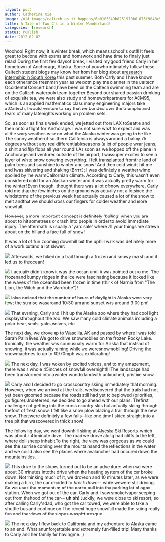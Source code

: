 ```yaml
---
layout: post
author: Catherine Xie
image: /old_images/caltech_as_it_happens/6a0105349b8251970b01675f9048c5970b.jpg
title: A Tale of Two C's in a Winter Wonderland!
categories: [research]
status: Publish
date: 2012-02-02
---
```



Woohoo! Right now, it is winter break, which means school's out!!! It feels great to bedone with exams and homework and have time to finally just relax! During the first few daysof break, I visited my good friend Carly in her hometown of Anchorage, Alaska. Some of youwho intimately follow these Caltech student blogs may know her from her blog about a[research internship in South Korea](https://caltech.typepad.com/caltech_as_it_happens/surfing-in-south-korea/) this past summer. Both Carly and I have known each othersince freshman year as we both play the clarinet in the Caltech Occidental Concert band,have been on the Caltech swimming team and are on the Caltech waterpolo team together.Beyond our shared passion drinking of exquisite tea, we were also study and homeworkpartners for ACM95, which is an applied mathematics class many engineering majors take atCaltech; I would venture to say that we bonded over the triumphs and tears of many latenights working on problem sets.

So, as soon as finals week ended, we jetted out from LAX toSeattle and then onto a flight for Anchorage. I was not sure what to expect and was alittle wary weather-wise on what the Alaska winter was going to be like. The sunny weatherof southern California is always around a balmy 75 degrees without any real differentiableseasons (a lot of people wear jeans, a shirt and flip flops all year round!).As soon as we hopped off the plane in Anchorage and ventured outside of the airport, I wassuper excited to see a layer of white snow covering everything. I felt transplanted fromthe land of palm trees and sunshine to winter and snow! And then cold winds hit me and Iwas shivering and shaking (Brrrr!); I was definitely a weather wimp spoiled by the warmCalifornian climate. According to Carly, this wasn't even considered cold for an Alaskan winter and it was actually pretty warm for the winter! Even though I thought there was a lot ofsnow everywhere, Carly told me that the few inches on the ground was actually not a lotsince the windstorms of the previous week had actually caused a lot of the snow to melt andthat we should cross our fingers for colder weather and more snowfall.

However, a more important concept is definitely '*bailing*' when you are about to hit sometrees or crash into people in order to avoid immediate injury. The aftermath is usually a 'yard sale' where all your things are strewn about on the hilland a face full of snow!

It was a lot of fun zooming downhill but the uphill walk was definitely more of a work outand a lot slower:

![](/old_images/caltech_as_it_happens/6a0105349b8251970b0162fe9bd895970d.jpg)
Afterwards, we hiked on a trail through a frozen and snowy marsh and it led us to theocean!

![](/old_images/caltech_as_it_happens/6a0105349b8251970b01675f90634a970b.jpg)
I actually didn't know it was the ocean until it was pointed out to me. The frozenand bumpy ridges in the ice were fascinating because it looked like the waves of the oceanhad been frozen in time (think of Narnia from "The Lion, the Witch and the Wardrobe")!

![](/old_images/caltech_as_it_happens/6a0105349b8251970b0162fe9bf0bc970d.jpg)
Ialso noticed that the number of hours of daylight in Alaska were very few; the sunrise wasaround 10:30 am and sunset was around 3:00 pm!

![](/old_images/caltech_as_it_happens/6a0105349b8251970b0162fe9bf4cc970d.jpg)
That evening, Carly and I hit up the Alaska zoo where they had cool light displaysthroughout the zoo. We saw many cold climate animals including a polar bear, seals, yaks,wolves, etc.

The next day, we drove up to Wascilla, AK and passed by where I was told Sarah Palin lives.We got to drive snowmobiles on the frozen Rocky Lake. Ironically, the weather was sounusually warm for Alaska that instead of snowing, it was actually raining while we weresnowmobiling! Driving the snowmachines to up to 60/70mph was exhilarating!

![](/old_images/caltech_as_it_happens/6a0105349b8251970b01675f906ed1970b.jpg)
The next day, I was woken by excited voices, and to my amazement, there was a whole 45inches of snowfall overnight!!! The landscape had been transformed into a winter wonderlandwith untouched, pristine snow.


![](/old_images/caltech_as_it_happens/6a0105349b8251970b0168e491a501970c.jpg)
Carly and I decided to go crosscountry skiing immediately that morning. However, when we arrived at the trails, wediscovered that the trails had not yet been groomed because the roads still had yet to beplowed (priorities, go figure).Undeterred, we decided to go ahead with our plans. Thefirst challenge not getting into the cross country skis but actually skiing through thefoot of fresh snow. I felt like a snow plow blazing a trail through the new snow. Therewere definitely a few falls--like one time I skied straight into a tree pit that wascovered in thick snow!

The following day, we went downhill skiing at Alyeska Ski Resorts, which was about a 45minute drive. The road we drove along had cliffs to the left, where doll sheep inhabit.To the right, the view was gorgeous as we could see the sunrise coming over the mountainsand the reflections in the water and we could also see the places where avalanches had occured down the mountainsides.


![](/old_images/caltech_as_it_happens/6a0105349b8251970b0162fe9c1176970d.jpg)
This drive to the slopes turned out to be an adventure: when we were about 30 minutes intothe drive when the heating system of the car broke down. Not thinking much of it, we droveon and 10 minutes later, as we were making a turn, the car decided to *break down*-- while wewere still driving. So we used the momentum of the car to pull into the parking lot of agas station. When we got out of the car, Carly and I saw smoke/vapor seeping out from thehood of the car-- **uh oh**! Luckily, we were close to ski resort, so after calling Carly'sdad, who got the car towed, we were able to take a shuttle bus and continue on.The recent huge snowfall made the skiing really fun and the views of the slopes waspicturesque.


![](/old_images/caltech_as_it_happens/6a0105349b8251970b01675f90899b970b.jpg)
The next day I flew back to California and my adventure to Alaska came to an end. What anunforgettable and extremely fun-filled trip! Many thanks to Carly and her family for havingme. :)

